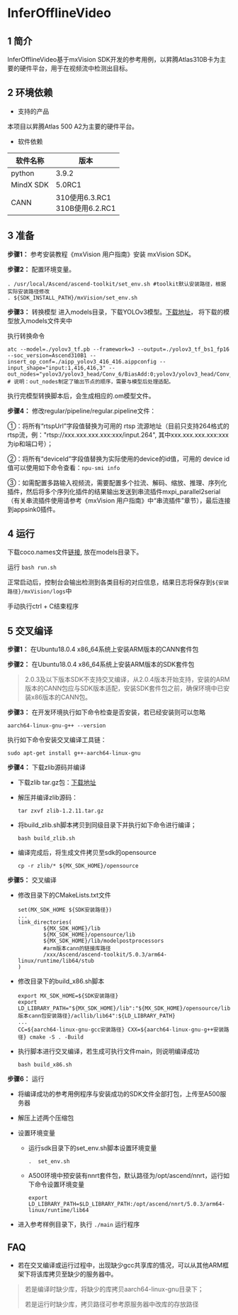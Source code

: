 

# InferOfflineVideo

## 1 简介

InferOfflineVideo基于mxVision SDK开发的参考用例，以昇腾Atlas310B卡为主要的硬件平台，用于在视频流中检测出目标。

## 2 环境依赖

- 支持的产品

本项目以昇腾Atlas 500 A2为主要的硬件平台。

- 软件依赖

| 软件名称 | 版本   |
| -------- | ------ |
| python    | 3.9.2     | 
| MindX SDK     |    5.0RC1    |
| CANN | 310使用6.3.RC1<br>310B使用6.2.RC1 |

## 3 准备

**步骤1：** 参考安装教程《mxVision 用户指南》安装 mxVision SDK。

**步骤2：** 配置环境变量。

```
. /usr/local/Ascend/ascend-toolkit/set_env.sh #toolkit默认安装路径，根据实际安装路径修改
. ${SDK_INSTALL_PATH}/mxVision/set_env.sh
```

**步骤3：** 转换模型
进入models目录，下载YOLOv3模型。[下载地址](https://mindx.sdk.obs.cn-north-4.myhuaweicloud.com/mindxsdk-referenceapps%20/contrib/ActionRecognition/ATC%20YOLOv3%28FP16%29%20from%20TensorFlow%20-%20Ascend310.zip)， 将下载的模型放入models文件夹中

执行转换命令
```
atc --model=./yolov3_tf.pb --framework=3 --output=./yolov3_tf_bs1_fp16 --soc_version=Ascend310B1 --insert_op_conf=./aipp_yolov3_416_416.aippconfig --input_shape="input:1,416,416,3" --out_nodes="yolov3/yolov3_head/Conv_6/BiasAdd:0;yolov3/yolov3_head/Conv_14/BiasAdd:0;yolov3/yolov3_head/Conv_22/BiasAdd:0"
# 说明：out_nodes制定了输出节点的顺序，需要与模型后处理适配。
```
执行完模型转换脚本后，会生成相应的.om模型文件。

**步骤4：** 修改regular/pipeline/regular.pipeline文件：

①：将所有“rtspUrl”字段值替换为可用的 rtsp 流源地址（目前只支持264格式的rtsp流，例："rtsp://xxx.xxx.xxx.xxx:xxx/input.264", 其中xxx.xxx.xxx.xxx:xxx为ip和端口号）；

②：将所有“deviceId”字段值替换为实际使用的device的id值，可用的 device id 值可以使用如下命令查看：`npu-smi info`

③：如需配置多路输入视频流，需要配置多个拉流、解码、缩放、推理、序列化插件，然后将多个序列化插件的结果输出发送到串流插件mxpi_parallel2serial（有关串流插件使用请参考《mxVision 用户指南》中“串流插件”章节），最后连接到appsink0插件。

## 4 运行

下载coco.names文件[链接](https://gitee.com/ascend/mindxsdk-referenceapps/blob/master/contrib/Collision/model/coco.names), 放在models目录下。

运行
`bash run.sh`

正常启动后，控制台会输出检测到各类目标的对应信息，结果日志将保存到`${安装路径}/mxVision/logs`中

手动执行ctrl + C结束程序

## 5 交叉编译

**步骤1：** 在Ubuntu18.0.4 x86_64系统上安装ARM版本的CANN套件包

**步骤2：** 在Ubuntu18.0.4 x86_64系统上安装ARM版本的SDK套件包

> 2.0.3及以下版本SDK不支持交叉编译，从2.0.4版本开始支持，安装的ARM版本的CANN包应与SDK版本适配，安装SDK套件包之前，确保环境中已安装x86版本的CANN包。

**步骤3：** 在开发环境执行如下命令检查是否安装，若已经安装则可以忽略

```
aarch64-linux-gnu-g++ --version
```

执行如下命令安装交叉编译工具链：

```
sudo apt-get install g++-aarch64-linux-gnu
```

**步骤4：** 下载zlib源码并编译

- 下载zlib tar.gz包：[下载地址](https://github.com/madler/zlib/releases/tag/v1.2.11)

- 解压并编译zlib源码：

  ```
  tar zxvf zlib-1.2.11.tar.gz
  ```

- 将build_zlib.sh脚本拷贝到同级目录下并执行如下命令进行编译；

  ```
  bash build_zlib.sh
  ```

- 编译完成后，将生成文件拷贝至sdk的opensource

  ```
  cp -r zlib/* ${MX_SDK_HOME}/opensource
  ```

**步骤5：** 交叉编译

- 修改目录下的CMakeLists.txt文件

  ```
  set(MX_SDK_HOME ${SDK安装路径})
  ...
  link_directories(
          ${MX_SDK_HOME}/lib
          ${MX_SDK_HOME}/opensource/lib
          ${MX_SDK_HOME}/lib/modelpostprocessors
          #arm版本cann的链接库路径
          /xxx/Ascend/ascend-toolkit/5.0.3/arm64-linux/runtime/lib64/stub
  )
  ```

- 修改目录下的build_x86.sh脚本

  ```
  export MX_SDK_HOME=${SDK安装路径}
  export LD_LIBRARY_PATH="${MX_SDK_HOME}/lib":"${MX_SDK_HOME}/opensource/lib":"${MX_SDK_HOME}/opensource/lib64":"${arm版本cann包安装路径}/acllib/lib64":${LD_LIBRARY_PATH}
  ...
  CC=${aarch64-linux-gnu-gcc安装路径} CXX=${aarch64-linux-gnu-g++安装路径} cmake -S . -Build
  ```

- 执行脚本进行交叉编译，若生成可执行文件main，则说明编译成功

  ```
  bash build_x86.sh
  ```

**步骤6：** 运行

- 将编译成功的参考用例程序与安装成功的SDK文件全部打包，上传至A500服务器

- 解压上述两个压缩包

- 设置环境变量

  - 运行sdk目录下的set_env.sh脚本设置环境变量

    ```
    .  set_env.sh
    ```

  - A500环境中预安装有nnrt套件包，默认路径为/opt/ascend/nnrt，运行如下命令设置环境变量

    ```
    export LD_LIBRARY_PATH=$LD_LIBRARY_PATH:/opt/ascend/nnrt/5.0.3/arm64-linux/runtime/lib64
    ```

- 进入参考样例目录下，执行 `./main` 运行程序

## FAQ

- 若在交叉编译或运行过程中，出现缺少gcc共享库的情况，可以从其他ARM框架下将该库拷贝至缺少的服务器中。

> 若是编译时缺少库，将缺少的库拷贝aarch64-linux-gnu目录下；
>
> 若是运行时缺少库，拷贝路径可参考原服务器中改库的存放路径


